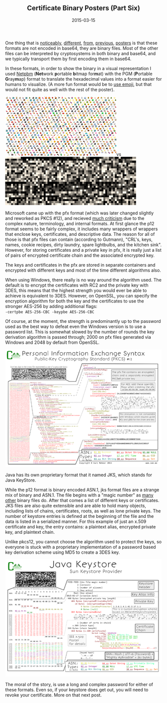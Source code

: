 <article markdown="1">

<header markdown="1">
 
# Certificate Binary Posters (Part Six)

<time class="pubdate" datetime="2015-03-15">2015-03-15</time>

</header>

<p>One thing that is <a href="20141221-cert-binaries.html">noticeably</a>, <a href="20150104-cert-binaries-2.html">different</a>, <a href="20150121-cert-binaries-3.html">from</a>, <a href="20150209-cert-binaries-4.html">previous</a>, <a href="20150301-cert-binaries-5.html">posters</a> is that these formats are not encoded in base64, they are binary files. Most of the other files can be interpreted by cryptosystems in both binary and base64, and we typically transport them by first encoding them in base64.</p>
<p>In these formats, in order to show the binary in a visual representation I used <a href="https://en.wikipedia.org/wiki/Netpbm_format#PGM_example">Netpbm</a> (<b>Net</b>work <b>p</b>ortable <b>b</b>itmap for<b>m</b>at) with the PGM (<b>P</b>ortable <b>G</b>ray<b>m</b>ap) format to translate the hexadecimal values into a format easier for humans to visualize. (A more fun format would be to <a href="https://gist.github.com/windytan/7910910/">use emoji</a>, but that would not fit quite as well with the rest of the poster).</p>
<img src="art/emoji.png" alt="emoji pfx" />vs<img src="art/pgm.png" alt="pgm jks" />
<p>Microsoft came up with the pfx format (which was later changed slightly and reworked as PKCS &#35;12), and recieved <a href="https://www.cs.auckland.ac.nz/~pgut001/pubs/pfx.html">much criticism</a> due to the complex nature, terminology, and internal formats. At first glance the p12 format seems to be fairly complex, it includes many wrappers of wrappers that enclose keys, certificates, and descriptive data. The reason for all of those is that pfx files can contain (according to Gutmann), "CRL's, keys, names, cookie recipes, dirty laundry, spare lightbulbs, and the kitchen sink". However, for storing certificates and a private key in pfx, it is really just a list of pairs of encrypted certificate chain and the associated encrypted key. </p>
<p>The keys and certificates in the pfx are stored in separate containers and encrypted with different keys and most of the time different algorithms also.</p>
<p>When using Windows, there really is no way around the algorithm used. The default is to encrypt the certificates with RC2 and the private key with 3DES, this means that the highest strength you would ever be able to achieve is equivalent to 3DES. However, on OpenSSL, you can specify the encryption algorithm for both the key and the certificates to use the stronger AES-256 by adding additional flags:<br />
<code>-certpbe AES-256-CBC -keypbe AES-256-CBC</code></p>
<p>Of course, at the moment, the strength is predominantly up to the password used as the best way to defeat even the Windows version is to use a password list. This is somewhat slowed by the number of rounds the key derivation algorithm is passed through; 2000 on pfx files generated via Windows and 2048 by default from OpenSSL.</p>

<a href="art/cryptoposters/p12.png" target="_blank"><img src="art/cryptoposters/p12.png" alt="pfx"/></a>

<p>Java has its own proprietary format that it named JKS, which stands for Java KeyStore.</p> <p>While the p12 format is binary encoded ASN.1, jks format files are a strange mix of binary and ASN.1. The file begins with a "magic number" as <a href="http://en.wikipedia.org/wiki/List_of_file_signatures">many other</a> binary files do. After that comes a list of different keys or certificates. JKS files are also quite extensible and are able to hold many objects, including lists of chains, certificates, roots, as well as lone private keys. The number of keystore entries is defined at the beginning of the file and the data is listed in a serialized manner. For this example of just an x.509 certificate and key, the entry contains: a plaintext alias, encrypted private key, and plaintext chain.</p>
<p>Unlike pkcs12, you cannot choose the algorithm used to protect the keys, so everyone is stuck with a proprietary implementation of a password based key derivation scheme using MD5 to create a 3DES key. </p>

<a href="art/cryptoposters/jks.png" target="_blank"><img src="art/cryptoposters/jks.png" alt="jks" /></a>

<p>The moral of the story, is use a long and complex password for either of these formats. Even so, if your keystore does get out, you will need to revoke your certificate. More on that next post.</p>

</article>
